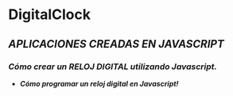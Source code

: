 # DigitalClock

## **_APLICACIONES CREADAS EN JAVASCRIPT_**

### **_Cómo crear un RELOJ DIGITAL utilizando Javascript._**

- **_Cómo programar un reloj digital en Javascript!_**
